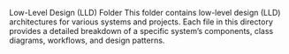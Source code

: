 Low-Level Design (LLD) Folder
This folder contains low-level design (LLD) architectures for various systems and projects. Each file in this directory provides a detailed breakdown of a specific system’s components, class diagrams, workflows, and design patterns.

